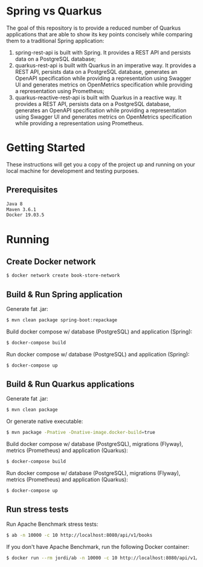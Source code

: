 # Spring vs Quarkus

The goal of this repository is to provide a reduced number of Quarkus applications that are able to show its key points concisely while comparing them to a traditional Spring application:
1. spring-rest-api is built with Spring. It provides a REST API and persists data on a PostgreSQL database;
2. quarkus-rest-api is built with Quarkus in an imperative way. It provides a REST API, persists data on a PostgreSQL database, generates an OpenAPI specification while providing a representation using Swagger UI and generates metrics on OpenMetrics specification while providing a representation using Prometheus;
3. quarkus-reactive-rest-api is built with Quarkus in a reactive way. It provides a REST API, persists data on a PostgreSQL database, generates an OpenAPI specification while providing a representation using Swagger UI and generates metrics on OpenMetrics specification while providing a representation using Prometheus.

# Getting Started

These instructions will get you a copy of the project up and running on your local machine for development and testing purposes.

## Prerequisites

```bash
Java 8
Maven 3.6.1
Docker 19.03.5
```

# Running

## Create Docker network
```bash
$ docker network create book-store-network
```

## Build & Run Spring application
Generate fat .jar:
```bash
$ mvn clean package spring-boot:repackage
```

Build docker compose w/ database (PostgreSQL) and application (Spring):
```bash
$ docker-compose build
```

Run docker compose w/ database (PostgreSQL) and application (Spring):
```bash
$ docker-compose up
```

## Build & Run Quarkus applications
Generate fat .jar:
```bash
$ mvn clean package
```

Or generate native executable:
```bash
$ mvn package -Pnative -Dnative-image.docker-build=true
```

Build docker compose w/ database (PostgreSQL), migrations (Flyway), metrics (Prometheus) and application (Quarkus):
```bash
$ docker-compose build
```

Run docker compose w/ database (PostgreSQL), migrations (Flyway), metrics (Prometheus) and application (Quarkus):
```bash
$ docker-compose up
```                          

## Run stress tests
Run Apache Benchmark stress tests:
```bash
$ ab -n 10000 -c 10 http://localhost:8080/api/v1/books 
```

If you don't have Apache Benchmark, run the following Docker container:
```bash
$ docker run --rm jordi/ab -n 10000 -c 10 http://localhost:8080/api/v1/books/ 
```
